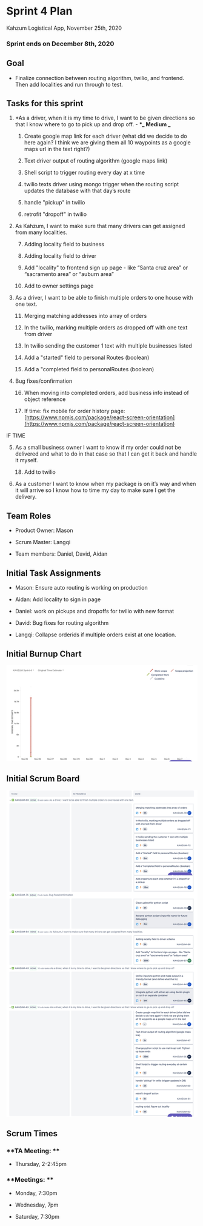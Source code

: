 # Sprint 4 Plan

Kahzum Logistical App, November 25th, 2020

### **Sprint ends on December 8th, 2020**

## Goal

- Finalize connection between routing algorithm, twilio, and frontend. Then add localities and run through to test.

## Tasks for this sprint

1. \*As a driver, when it is my time to drive, I want to be given directions so that I know where to go to pick up and drop off. - **\*_ Medium _**

   1. Create google map link for each driver (what did we decide to do here again? I think we are giving them all 10 waypoints as a google maps url in the text right?)

   2. Text driver output of routing algorithm (google maps link)

   3. Shell script to trigger routing every day at x time

   4. twilio texts driver using mongo trigger when the routing script updates the database with that day’s route

   5. handle "pickup" in twilio

   6. retrofit "dropoff" in twilio

2. As Kahzum, I want to make sure that many drivers can get assigned from many localities.

   7. Adding locality field to business

   8. Adding locality field to driver

   9. Add "locality" to frontend sign up page - like “Santa cruz area” or “sacramento area” or “auburn area”

   10. Add to owner settings page

3. As a driver, I want to be able to finish multiple orders to one house with one text.

   11. Merging matching addresses into array of orders

   12. In the twilio, marking multiple orders as dropped off with one text from driver

   13. In twilio sending the customer 1 text with multiple businesses listed

   14. Add a "started" field to personal Routes (boolean)

   15. Add a "completed field to personalRoutes (boolean)

4. Bug fixes/confirmation

   16. When moving into completed orders, add business info instead of object reference

   17. If time: fix mobile for order history page: [https://www.npmjs.com/package/react-screen-orientation](https://www.npmjs.com/package/react-screen-orientation)

IF TIME

5. As a small business owner I want to know if my order could not be delivered and what to do in that case so that I can get it back and handle it myself.

   18. Add to twilio

6. As a customer I want to know when my package is on it’s way and when it will arrive so I know how to time my day to make sure I get the delivery.

## Team Roles

- Product Owner: Mason

- Scrum Master: Langqi

- Team members: Daniel, David, Aidan

## Initial Task Assignments

- Mason: Ensure auto routing is working on production

- Aidan: Add locality to sign in page

- Daniel: work on pickups and dropoffs for twilio with new format

- David: Bug fixes for routing algorithm

- Langqi: Collapse orderids if multiple orders exist at one location.

## Initial Burnup Chart

![image alt text](Pre-Burnup-4.png)

## Initial Scrum Board

![image alt text](Sprint-4-scrum.png)

## Scrum Times

### **TA Meeting: **

- Thursday, 2-2:45pm

### **Meetings: **

- Monday, 7:30pm

- Wednesday, 7pm

- Saturday, 7:30pm
